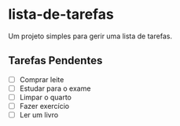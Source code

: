 # lista-de-tarefas
 Um projeto simples para gerir uma lista de tarefas.
## Tarefas Pendentes

- [ ] Comprar leite
- [ ] Estudar para o exame
- [ ] Limpar o quarto
- [ ] Fazer exercício
- [ ] Ler um livro
